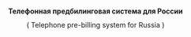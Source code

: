 <!DOCTYPE HTML PUBLIC "-//W3C//DTD HTML 4.0 Transitional//EN">
<html>
<head>
	<meta http-equiv="content-type" content="text/html; charset=utf-8"/>
	<title></title>
	<meta name="generator" content="LibreOffice 6.0.7.3 (Linux)"/>
	<meta name="created" content="2019-09-23T12:09:11.439245504"/>
	<meta name="changed" content="2019-09-23T12:11:41.012789907"/>
	<style type="text/css">
		@page { margin: 2cm }
		p { margin-bottom: 0.25cm; line-height: 115% }
	</style>
</head>
<body lang="ru-RU" dir="ltr">
<p align="center" style="margin-bottom: 0cm; line-height: 100%"><b>Телефонная
предбилинговая система для России </b>
</p>
<p align="center" style="margin-bottom: 0cm; line-height: 100%">(
Telephone pre-billing system for Russia )</p>
<p align="center" style="margin-bottom: 0cm; line-height: 100%"><br/>

</p>
</body>
</html>